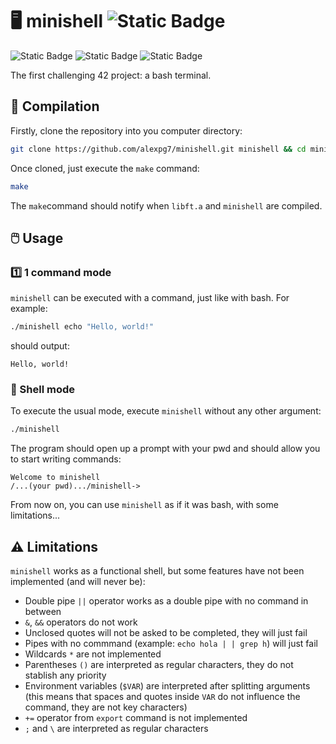 # 🖥️ minishell ![Static Badge](https://img.shields.io/badge/Barcelona-black?style=for-the-badge&logo=42&logoColor=%23FFFFFF)
![Static Badge](https://img.shields.io/badge/c-grey?style=flat&logo=c)
![Static Badge](https://img.shields.io/badge/Makefile-green?style=flat&logo=AnkerMake)
![Static Badge](https://img.shields.io/badge/status-completed-green?style=flat)

The first challenging 42 project: a bash terminal.

## :hammer: Compilation
Firstly, clone the repository into you computer directory:

```bash
git clone https://github.com/alexpg7/minishell.git minishell && cd minishell
```

Once cloned, just execute the `make` command:

```bash
make
```

The `make`command should notify when ``libft.a`` and ``minishell`` are compiled.

## 🖱️ Usage

### 1️⃣ 1 command mode

``minishell`` can be executed with a command, just like with bash. For example:

```bash
./minishell echo "Hello, world!"
```

should output:
```output
Hello, world!
```

### 🐚 Shell mode

To execute the usual mode, execute ``minishell`` without any other argument:

```bash
./minishell
```

The program should open up a prompt with your pwd and should allow you to start writing commands:

```output
Welcome to minishell
/...(your pwd).../minishell->
```

From now on, you can use ```minishell``` as if it was bash, with some limitations...

## ⚠️ Limitations

``minishell`` works as a functional shell, but some features have not been implemented (and will never be):

* Double pipe ``||`` operator works as a double pipe with no command in between
* ``&``, ``&&`` operators do not work
* Unclosed quotes will not be asked to be completed, they will just fail
* Pipes with no commmand (example: ``echo hola | | grep h``) will just fail
* Wildcards ``*`` are not implemented
* Parentheses ``()`` are interpreted as regular characters, they do not stablish any priority
* Environment variables (``$VAR``) are interpreted after splitting arguments (this means that spaces and quotes inside ``VAR`` do not influence the command, they are not key characters)
* ``+=`` operator from ``export`` command is not implemented
* ``;`` and ``\`` are interpreted as regular characters
